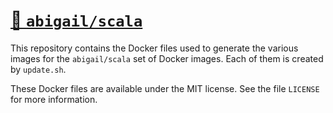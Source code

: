 # [🐳  `abigail/scala`](https://hub.docker.com/r/abigail/scala/)

This repository contains the Docker files used to generate the various images for the `abigail/scala` set of Docker images. Each of them is created by `update.sh`.

These Docker files are available under the MIT license. See the file `LICENSE` for more information.

